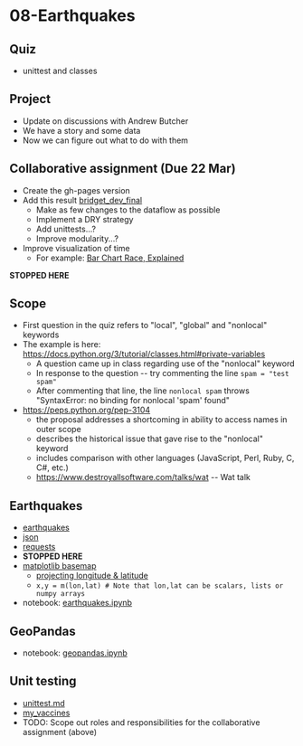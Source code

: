 
# 08-Earthquakes

## Quiz

* unittest and classes

## Project

* Update on discussions with Andrew Butcher
* We have a story and some data
* Now we can figure out what to do with them

## Collaborative assignment (Due 22 Mar)

* Create the gh-pages version
* Add this result [bridget_dev_final](https://github.com/ds5010/vaccines/tree/bridget_dev_final)
  * Make as few changes to the dataflow as possible
  * Implement a DRY strategy
  * Add unittests...?
  * Improve modularity...?
* Improve visualization of time
  * For example: [Bar Chart Race, Explained](https://observablehq.com/@d3/bar-chart-race-explained)

**STOPPED HERE**

## Scope

* First question in the quiz refers to "local", "global" and "nonlocal" keywords
* The example is here: https://docs.python.org/3/tutorial/classes.html#private-variables
  * A question came up in class regarding use of the "nonlocal" keyword
  * In response to the question -- try commenting the line `spam = "test spam"`
  * After commenting that line, the line `nonlocal spam` throws "SyntaxError: no binding for nonlocal 'spam' found"
* https://peps.python.org/pep-3104
  * the proposal addresses a shortcoming in ability to access names in outer scope
  * describes the historical issue that gave rise to the "nonlocal" keyword
  * includes comparison with other languages (JavaScript, Perl, Ruby, C, C#, etc.)
  * https://www.destroyallsoftware.com/talks/wat -- Wat talk

## Earthquakes

* [earthquakes](https://earthquake.usgs.gov/earthquakes/feed/v1.0/geojson.php)
* [json](https://docs.python.org/3/library/json.html)
* [requests](https://docs.python-requests.org/en/latest/)
* **STOPPED HERE**
* [matplotlib basemap](https://matplotlib.org/basemap/index.html)
  * [projecting longitude & latitude](https://matplotlib.org/basemap/users/mapcoords.html)
  * `x,y = m(lon,lat) # Note that lon,lat can be scalars, lists or numpy arrays`
* notebook: [earthquakes.ipynb](./notebooks/earthquakes.ipynb)

## GeoPandas

* notebook: [geopandas.ipynb](./notebooks/geopandas.ipynb)

## Unit testing

* [unittest.md](./unittest.md)
* [my_vaccines](https://github.com/pbogden/my_vaccines)
* TODO: Scope out roles and responsibilities for the collaborative assignment (above)
